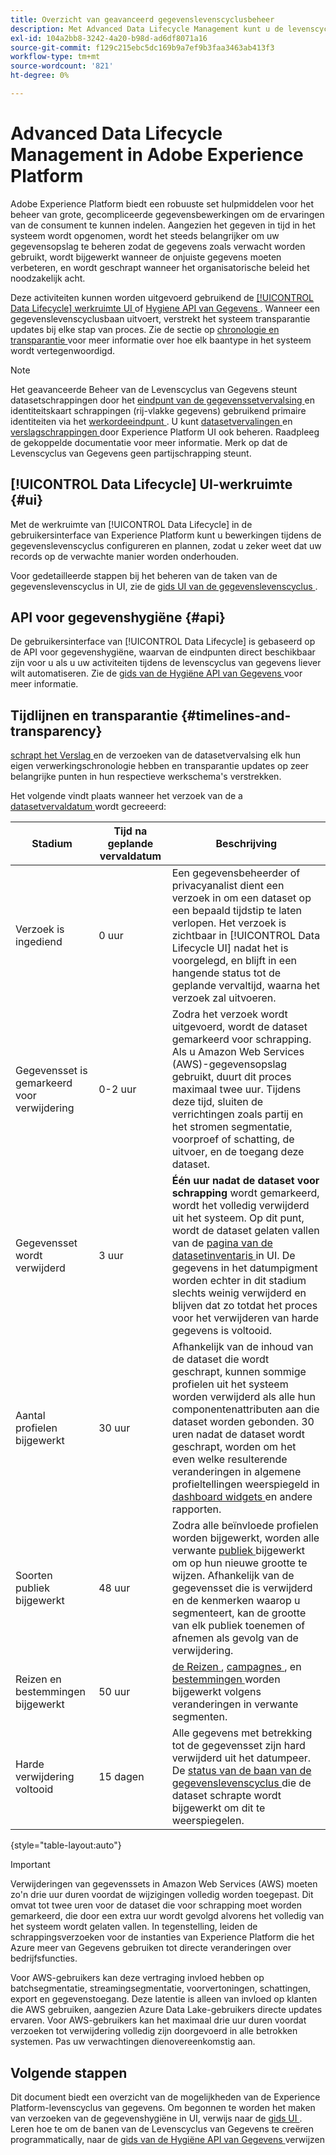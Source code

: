 ```yaml
---
title: Overzicht van geavanceerd gegevenslevenscyclusbeheer
description: Met Advanced Data Lifecycle Management kunt u de levenscyclus van uw gegevens beheren door verouderde of onjuiste gegevens bij te werken of te wissen.
exl-id: 104a2bb8-3242-4a20-b98d-ad6df8071a16
source-git-commit: f129c215ebc5dc169b9a7ef9b3faa3463ab413f3
workflow-type: tm+mt
source-wordcount: '821'
ht-degree: 0%

---
```


# Advanced Data Lifecycle Management in Adobe Experience Platform

Adobe Experience Platform biedt een robuuste set hulpmiddelen voor het beheer van grote, gecompliceerde gegevensbewerkingen om de ervaringen van de consument te kunnen indelen. Aangezien het gegeven in tijd in het systeem wordt opgenomen, wordt het steeds belangrijker om uw gegevensopslag te beheren zodat de gegevens zoals verwacht worden gebruikt, wordt bijgewerkt wanneer de onjuiste gegevens moeten verbeteren, en wordt geschrapt wanneer het organisatorische beleid het noodzakelijk acht.

<!-- Experience Platform's data lifecycle capabilities allow you to manage your stored data through the following:

* Scheduling automated dataset expirations
* Deleting individual records from one or all datasets

>[!IMPORTANT]
>
>Record deletes are meant to be used for data cleansing, removing anonymous data, or data minimization. They are **not** to be used for data subject rights requests (compliance) as pertaining to privacy regulations like the General Data Protection Regulation (GDPR). For all compliance use cases, use [Adobe Experience Platform Privacy Service](../privacy-service/home.md) instead. -->

Deze activiteiten kunnen worden uitgevoerd gebruikend de [[!UICONTROL Data Lifecycle] werkruimte UI ](#ui) of [ Hygiene API van Gegevens ](#api). Wanneer een gegevenslevenscyclusbaan uitvoert, verstrekt het systeem transparantie updates bij elke stap van proces. Zie de sectie op [ chronologie en transparantie ](#timelines-and-transparency) voor meer informatie over hoe elk baantype in het systeem wordt vertegenwoordigd.

>[!NOTE]
>
>Het geavanceerde Beheer van de Levenscyclus van Gegevens steunt datasetschrappingen door het [ eindpunt van de gegevenssetvervalsing ](./api/dataset-expiration.md) en identiteitskaart schrappingen (rij-vlakke gegevens) gebruikend primaire identiteiten via het [ werkordeeindpunt ](./api/workorder.md). U kunt [ datasetvervalingen ](./ui/dataset-expiration.md) en [ verslagschrappingen ](./ui/record-delete.md) door Experience Platform UI ook beheren. Raadpleeg de gekoppelde documentatie voor meer informatie. Merk op dat de Levenscyclus van Gegevens geen partijschrapping steunt.

## [!UICONTROL Data Lifecycle] UI-werkruimte {#ui}

Met de werkruimte van [!UICONTROL Data Lifecycle] in de gebruikersinterface van Experience Platform kunt u bewerkingen tijdens de gegevenslevenscyclus configureren en plannen, zodat u zeker weet dat uw records op de verwachte manier worden onderhouden.

Voor gedetailleerde stappen bij het beheren van de taken van de gegevenslevenscyclus in UI, zie de [ gids UI van de gegevenslevenscyclus ](./ui/overview.md).

## API voor gegevenshygiëne {#api}

De gebruikersinterface van [!UICONTROL Data Lifecycle] is gebaseerd op de API voor gegevenshygiëne, waarvan de eindpunten direct beschikbaar zijn voor u als u uw activiteiten tijdens de levenscyclus van gegevens liever wilt automatiseren. Zie de [ gids van de Hygiëne API van Gegevens ](./api/overview.md) voor meer informatie.

## Tijdlijnen en transparantie {#timelines-and-transparency}

[ schrapt het Verslag ](./ui/record-delete.md) en de verzoeken van de datasetvervalsing elk hun eigen verwerkingschronologie hebben en transparantie updates op zeer belangrijke punten in hun respectieve werkschema&#39;s verstrekken.

Het volgende vindt plaats wanneer het verzoek van de a [ datasetvervaldatum ](./ui/dataset-expiration.md) wordt gecreeerd:

| Stadium | Tijd na geplande vervaldatum | Beschrijving |
| --- | --- | --- |
| Verzoek is ingediend | 0 uur | Een gegevensbeheerder of privacyanalist dient een verzoek in om een dataset op een bepaald tijdstip te laten verlopen. Het verzoek is zichtbaar in [!UICONTROL Data Lifecycle UI] nadat het is voorgelegd, en blijft in een hangende status tot de geplande vervaltijd, waarna het verzoek zal uitvoeren. |
| Gegevensset is gemarkeerd voor verwijdering | 0-2 uur | Zodra het verzoek wordt uitgevoerd, wordt de dataset gemarkeerd voor schrapping. Als u Amazon Web Services (AWS)-gegevensopslag gebruikt, duurt dit proces maximaal twee uur. Tijdens deze tijd, sluiten de verrichtingen zoals partij en het stromen segmentatie, voorproef of schatting, de uitvoer, en de toegang deze dataset. |
| Gegevensset wordt verwijderd | 3 uur | **Één uur nadat de dataset voor schrapping** wordt gemarkeerd, wordt het volledig verwijderd uit het systeem. Op dit punt, wordt de dataset gelaten vallen van de [ pagina van de datasetinventaris ](../catalog/datasets/user-guide.md) in UI. De gegevens in het datumpigment worden echter in dit stadium slechts weinig verwijderd en blijven dat zo totdat het proces voor het verwijderen van harde gegevens is voltooid. |
| Aantal profielen bijgewerkt | 30 uur | Afhankelijk van de inhoud van de dataset die wordt geschrapt, kunnen sommige profielen uit het systeem worden verwijderd als alle hun componentenattributen aan die dataset worden gebonden. 30 uren nadat de dataset wordt geschrapt, worden om het even welke resulterende veranderingen in algemene profieltellingen weerspiegeld in [ dashboard widgets ](../dashboards/guides/profiles.md#profile-count-trend) en andere rapporten. |
| Soorten publiek bijgewerkt | 48 uur | Zodra alle beïnvloede profielen worden bijgewerkt, worden alle verwante [ publiek ](../segmentation/home.md) bijgewerkt om op hun nieuwe grootte te wijzen. Afhankelijk van de gegevensset die is verwijderd en de kenmerken waarop u segmenteert, kan de grootte van elk publiek toenemen of afnemen als gevolg van de verwijdering. |
| Reizen en bestemmingen bijgewerkt | 50 uur | [ de Reizen ](https://experienceleague.adobe.com/docs/journey-optimizer/using/orchestrate-journeys/about-journeys/journey.html?lang=nl-NL), [ campagnes ](https://experienceleague.adobe.com/docs/journey-optimizer/using/campaigns/get-started-with-campaigns.html?lang=nl-NL), en [ bestemmingen ](../destinations/home.md) worden bijgewerkt volgens veranderingen in verwante segmenten. |
| Harde verwijdering voltooid | 15 dagen | Alle gegevens met betrekking tot de gegevensset zijn hard verwijderd uit het datumpeer. De [ status van de baan van de gegevenslevenscyclus ](./ui/browse.md#view-details) die de dataset schrapte wordt bijgewerkt om dit te weerspiegelen. |

{style="table-layout:auto"}

>[!IMPORTANT]
>
>Verwijderingen van gegevenssets in Amazon Web Services (AWS) moeten zo&#39;n drie uur duren voordat de wijzigingen volledig worden toegepast. Dit omvat tot twee uren voor de dataset die voor schrapping moet worden gemarkeerd, die door een extra uur wordt gevolgd alvorens het volledig van het systeem wordt gelaten vallen. In tegenstelling, leiden de schrappingsverzoeken voor de instanties van Experience Platform die het Azure meer van Gegevens gebruiken tot directe veranderingen over bedrijfsfuncties.
>
>Voor AWS-gebruikers kan deze vertraging invloed hebben op batchsegmentatie, streamingsegmentatie, voorvertoningen, schattingen, export en gegevenstoegang. Deze latentie is alleen van invloed op klanten die AWS gebruiken, aangezien Azure Data Lake-gebruikers directe updates ervaren. Voor AWS-gebruikers kan het maximaal drie uur duren voordat verzoeken tot verwijdering volledig zijn doorgevoerd in alle betrokken systemen. Pas uw verwachtingen dienovereenkomstig aan.


<!-- ### Record deletes {#record-delete-transparency}

The following takes place when a [record delete request](./ui/record-delete.md) is created:

| Stage | Time after request submission | Description |
| --- | --- | --- |
| Request is submitted | 0 hours | A data steward or privacy analyist submits a record delete request. The request is visible in the [!UICONTROL Data Lifecycle UI] after it has been submitted. |
| Profile lookups updated | 3 hours | The change in profile counts caused by the deleted identity are reflected in [dashboard widgets](../dashboards/guides/profiles.md#profile-count-trend) and other reports. |
| Segments updated | 24 hours | Once profiles are removed, all related [segments](../segmentation/home.md) are updated to reflect their new size. |
| Journeys and destinations updated | 26 hours | [Journeys](https://experienceleague.adobe.com/docs/journey-optimizer/using/orchestrate-journeys/about-journeys/journey.html?lang=nl-NL), [campaigns](https://experienceleague.adobe.com/docs/journey-optimizer/using/campaigns/get-started-with-campaigns.html?lang=nl-NL), and [destinations](../destinations/home.md) are updated according to changes in related segments. |
| Records soft deleted in data lake | 7 days | The data is soft deleted from the data lake. |
| Data vacuuming completed | 14 days | The [status of the lifecycle job](./ui/browse.md#view-details) updates to indicate that the job has completed, meaning that data vacuuming has been completed on the data lake and the relevant records have been hard deleted. |

{style="table-layout:auto"} -->

## Volgende stappen

Dit document biedt een overzicht van de mogelijkheden van de Experience Platform-levenscyclus van gegevens. Om begonnen te worden het maken van verzoeken van de gegevenshygiëne in UI, verwijs naar de [ gids UI ](./ui/overview.md). Leren hoe te om de banen van de Levenscyclus van Gegevens te creëren programmatically, naar de [ gids van de Hygiëne API van Gegevens ](./api/overview.md) verwijzen
